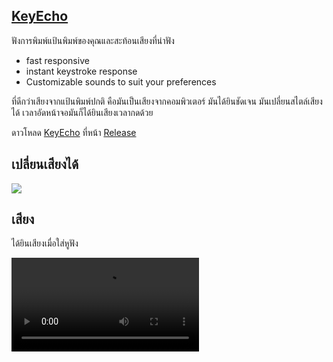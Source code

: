 ## [KeyEcho](https://github.com/ZacharyL2/KeyEcho/)

ฟังการพิมพ์แป้นพิมพ์ของคุณและสะท้อนเสียงที่น่าฟัง

- fast responsive
- instant keystroke response
- Customizable sounds to suit your preferences

ที่ดีกว่าเสียงจากแป้นพิมพ์ปกติ คือมันเป็นเสียงจากคอมพิวเตอร์ มันได้ยินชัดเจน มันเปลี่ยนสไตล์เสียงได้ เวลาอัดหน้าจอมันก็ได้ยินเสียงเวลากดด้วย

ดาวโหลด [KeyEcho](https://github.com/ZacharyL2/KeyEcho/) ที่หน้า [Release](https://github.com/ZacharyL2/KeyEcho/releases)

## เปลี่ยนเสียงได้

![](https://res.cloudinary.com/dc54nmhwq/image/upload/f_auto/v1718067412/wrikka-obsidian/z79k1qrkyrpbpghpswzy.webp)

## เสียง

ได้ยินเสียงเมื่อใส่หูฟัง

<video controls> <source src="https://res.cloudinary.com/daldcdwqs/video/upload/v1718073322/n5ujafkw6imhwgcychd2.mp4" type="video/mp4"> Your browser does not support the video tag. </video>
